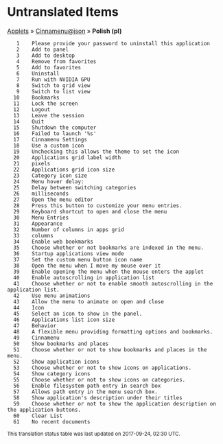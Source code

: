 # Untranslated Items
[Applets](../../../README.md) &#187; [Cinnamenu@json](../README.md) &#187; **Polish (pl)**

       1	Please provide your password to uninstall this application
       2	Add to panel
       3	Add to desktop
       4	Remove from favorites
       5	Add to favorites
       6	Uninstall
       7	Run with NVIDIA GPU
       8	Switch to grid view
       9	Switch to list view
      10	Bookmarks
      11	Lock the screen
      12	Logout
      13	Leave the session
      14	Quit
      15	Shutdown the computer
      16	Failed to launch '%s'
      17	Cinnamenu Settings
      18	Use a custom icon
      19	Unchecking this allows the theme to set the icon
      20	Applications grid label width
      21	pixels
      22	Applications grid icon size
      23	Category icon size
      24	Menu hover delay:
      25	Delay between switching categories
      26	milliseconds
      27	Open the menu editor
      28	Press this button to customize your menu entries.
      29	Keyboard shortcut to open and close the menu
      30	Menu Entries
      31	Appearance
      32	Number of columns in apps grid
      33	columns
      34	Enable web bookmarks
      35	Choose whether or not bookmarks are indexed in the menu.
      36	Startup applications view mode
      37	Set the custom menu button icon name
      38	Open the menu when I move my mouse over it
      39	Enable opening the menu when the mouse enters the applet
      40	Enable autoscrolling in application list
      41	Choose whether or not to enable smooth autoscrolling in the application list.
      42	Use menu animations
      43	Allow the menu to animate on open and close
      44	Icon
      45	Select an icon to show in the panel.
      46	Applications list icon size
      47	Behavior
      48	A flexible menu providing formatting options and bookmarks.
      49	Cinnamenu
      50	Show bookmarks and places
      51	Choose whether or not to show bookmarks and places in the menu.
      52	Show application icons
      53	Choose whether or not to show icons on applications.
      54	Show category icons
      55	Choose whether or not to show icons on categories.
      56	Enable filesystem path entry in search box
      57	Allows path entry in the menu search box.
      58	Show application's description under their titles
      59	Choose whether or not to show the application description on the application buttons.
      60	Clear List
      61	No recent documents

<sup>This translation status table was last updated on 2017-09-24, 02:30 UTC.</sup>
